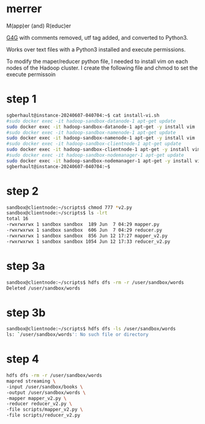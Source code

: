 # merrer
M(app)er (and) R(educ)er

[G4G](https://www.geeksforgeeks.org/hadoop-streaming-using-python-word-count-problem/) with comments removed, utf tag added, and converted to Python3. 

Works over text files with a Python3 installed and execute permissions.

To modify the maper/reducer python file, I needed to install vim on each nodes of the Hadoop cluster.
I create the following file and chmod to set the execute permissoin

# step 1
```bash
sgberhault@instance-20240607-040704:~$ cat install-vi.sh 
#sudo docker exec -it hadoop-sandbox-datanode-1 apt-get update
sudo docker exec -it hadoop-sandbox-datanode-1 apt-get -y install vim
#sudo docker exec -it hadoop-sandbox-namenode-1 apt-get update
sudo docker exec -it hadoop-sandbox-namenode-1 apt-get -y install vim
#sudo docker exec -it hadoop-sandbox-clientnode-1 apt-get update
sudo docker exec -it hadoop-sandbox-clientnode-1 apt-get -y install vim
#sudo docker exec -it hadoop-sandbox-nodemanager-1 apt-get update
sudo docker exec -it hadoop-sandbox-nodemanager-1 apt-get -y install vim
sgberhault@instance-20240607-040704:~$
```

# step 2
```bash
sandbox@clientnode:~/scripts$ chmod 777 *v2.py
sandbox@clientnode:~/scripts$ ls -lrt
total 16
-rwxrwxrwx 1 sandbox sandbox  189 Jun  7 04:29 mapper.py
-rwxrwxrwx 1 sandbox sandbox  606 Jun  7 04:29 reducer.py
-rwxrwxrwx 1 sandbox sandbox  856 Jun 12 17:27 mapper_v2.py
-rwxrwxrwx 1 sandbox sandbox 1054 Jun 12 17:33 reducer_v2.py
```

# step 3a
```bash
sandbox@clientnode:~/scripts$ hdfs dfs -rm -r /user/sandbox/words
Deleted /user/sandbox/words
```
# step 3b
```bash
sandbox@clientnode:~/scripts$ hdfs dfs -ls /user/sandbox/words
ls: `/user/sandbox/words': No such file or directory
```

# step 4
```bash
hdfs dfs -rm -r /user/sandbox/words
mapred streaming \
-input /user/sandbox/books \
-output /user/sandbox/words \
-mapper mapper_v2.py \
-reducer reducer_v2.py \
-file scripts/mapper_v2.py \
-file scripts/reducer_v2.py
```
